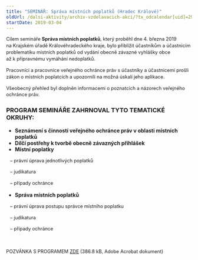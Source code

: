 ```yaml
---
title: "SEMINÁŘ: Správa místních poplatků (Hradec Králové)"
oldUrl: /dalsi-aktivity/archiv-vzdelavacich-akci/?tx_odcalendar[uid]=292&cHash=243b813f8586f3976ae1bec76bf8c842
startDate: 2019-03-04
---
```


<p class="align-blok" style="line-height: 17.92px; font-size: 12.8px;">Cílem semináře <strong>Správa místních poplatků</strong>, který proběhl dne 4. března 2019 na Krajském úřadě Královéhradeckého kraje, bylo přiblížit účastníkům a účastnicím problematiku místních poplatků od vydání obecně závazné vyhlášky obce až k přípravnému vymáhání nedoplatků.</p>
<p class="align-blok" style="line-height: 17.92px; font-size: 12.8px;">Pracovníci a pracovnice veřejného ochránce práv s účastníky a účastnicemi prošli zákon o místních poplatcích a upozornili na možná úskalí jeho aplikace.</p>
<p class="align-blok" style="line-height: 17.92px; font-size: 12.8px;">Všeobecný přehled byl doplněn informacemi o poznatcích a názorech veřejného ochránce práv.</p><h3 class="align-blok">PROGRAM SEMINÁŘE ZAHRNOVAL TYTO TEMATICKÉ OKRUHY:</h3><strong><ul><li><strong>Seznámení s činností veřejného ochránce práv v oblasti místních poplatků</strong></li><li><strong>Dílčí postřehy k tvorbě obecně závazných přihlášek</strong></li><li><strong>Místní poplatky</strong></li></ul></strong>
<p class="align-blok" style="line-height: 17.92px; font-size: 12.8px;">   – právní úprava jednotlivých poplatků</p>
<p class="align-blok" style="line-height: 17.92px; font-size: 12.8px;">   – judikatura</p>
<p class="align-blok" style="line-height: 17.92px; font-size: 12.8px;">   – případy ochránce</p><strong><ul><li><strong>Správa místních poplatků</strong></li></ul></strong>
<p class="align-blok" style="line-height: 17.92px; font-size: 12.8px;">   – právní úprava postupu správce místního poplatku</p>
<p class="align-blok" style="line-height: 17.92px; font-size: 12.8px;">   – judikatura</p>
<p class="align-blok" style="line-height: 17.92px; font-size: 12.8px;">   – případy ochránce</p>
<p class="align-blok" style="line-height: 17.92px; font-size: 12.8px;"> </p>
<p class="align-blok" style="line-height: 17.92px; font-size: 12.8px;"><span style="font-size: 12.8px; text-align: left;">POZVÁNKA S PROGRAMEM <a href="https://www.ochrance.cz/uploads-import/projekt_ESF/00_2019_VA/SEMINARE/03_04_Sprava_mistnich_poplatku/03_04_Sprava_mistnich_poplatku_POZVANKA.pdf" target="_blank">ZDE</a> (386.8 kB, Adobe Acrobat dokument)</span></p>
